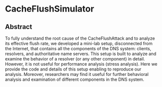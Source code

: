 # CacheFlushSimulator

## Abstract
To fully understand the root cause of the CacheFlushAttack and to analyze its effective flush rate, we developed a mini-lab setup, disconnected from the Internet, that contains all the components of the DNS system: clients, resolvers, and authoritative name servers. This setup is built to analyze and examine the behavior of a resolver (or any other component) in detail. However, it is not useful for performance analysis (stress analysis). Here we provide the code and details of this setup enabling to reproduce our analysis. Moreover, researchers may find it useful for further behavioral analysis and examination of different components in the DNS system.

